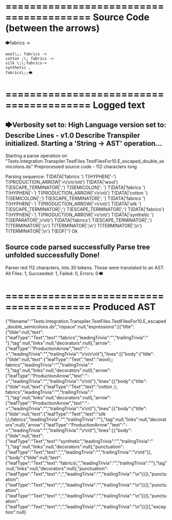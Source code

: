 ========================================
Source Code (between the arrows)
========================================

🡆fabrics ->

	wool\;; fabrics ->
	cotton ;\; fabrics ->
	silk \;\;fabrics->
	synthetic ,
	fabrics\;;🡄

========================================
Logged text
========================================

🡆Verbosity set to: High
Language version set to: Describe Lines - v1.0
Describe Transpiler initialized.
Starting a 'String -> AST' operation...
------------------------
Starting a parse operation on "Tests.Integration.Transpiler.TestFiles.TestFilesFor10.E_escaped_double_semicolons.ds"
Preprocessed source code - 112 characters long

Parsing sequence: T(DATA|'fabrics ') T(HYPHEN|'-') T(PRODUCTION_ARROW|'>\r\n\r\n\t') T(DATA|'wool') T(ESCAPE_TERMINATOR|'\;') T(SEMICOLON|'; ') T(DATA|'fabrics ') T(HYPHEN|'-') T(PRODUCTION_ARROW|'>\r\n\t') T(DATA|'cotton ') T(SEMICOLON|';') T(ESCAPE_TERMINATOR|'\; ') T(DATA|'fabrics ') T(HYPHEN|'-') T(PRODUCTION_ARROW|'>\r\n\t') T(DATA|'silk ') T(ESCAPE_TERMINATOR|'\;') T(ESCAPE_TERMINATOR|'\;') T(DATA|'fabrics') T(HYPHEN|'-') T(PRODUCTION_ARROW|'>\r\n\t') T(DATA|'synthetic ') T(SEPARATOR|',\r\n\t') T(DATA|'fabrics') T(ESCAPE_TERMINATOR|'\;') T(TERMINATOR|';\n') T(TERMINATOR|';\n') T(TERMINATOR|';\n') T(TERMINATOR|';\n') T(EOF|'<EOF>') Ok

Source code parsed successfully
Parse tree unfolded successfully
Done!
------------------------
Parser red 112 characters, into 30 tokens.
Those were translated to an AST.
All Files: 1, Succeeded: 1, Failed: 0, Errors: 0🡄

========================================
Produced AST
========================================

{"filename":"Tests.Integration.Transpiler.TestFiles.TestFilesFor10.E_escaped_double_semicolons.ds","nspace":null,"expressions":[{"title":{"tilde":null,"text":{"leafType":"Text","text":"fabrics","leadingTrivia":"","trailingTrivia":" "},"tag":null,"links":null,"decorators":null},"arrow":{"leafType":"ProductionArrow","text":"->","leadingTrivia":"","trailingTrivia":"\r\n\r\n\t"},"lines":[{"body":{"title":{"tilde":null,"text":{"leafType":"Text","text":"wool\\;; fabrics","leadingTrivia":"","trailingTrivia":" "},"tag":null,"links":null,"decorators":null},"arrow":{"leafType":"ProductionArrow","text":"->","leadingTrivia":"","trailingTrivia":"\r\n\t"},"lines":[{"body":{"title":{"tilde":null,"text":{"leafType":"Text","text":"cotton ;\\; fabrics","leadingTrivia":"","trailingTrivia":" "},"tag":null,"links":null,"decorators":null},"arrow":{"leafType":"ProductionArrow","text":"->","leadingTrivia":"","trailingTrivia":"\r\n\t"},"lines":[{"body":{"title":{"tilde":null,"text":{"leafType":"Text","text":"silk \\;\\;fabrics","leadingTrivia":"","trailingTrivia":""},"tag":null,"links":null,"decorators":null},"arrow":{"leafType":"ProductionArrow","text":"->","leadingTrivia":"","trailingTrivia":"\r\n\t"},"lines":[{"body":{"tilde":null,"text":{"leafType":"Text","text":"synthetic","leadingTrivia":"","trailingTrivia":" "},"tag":null,"links":null,"decorators":null},"punctuation":{"leafType":"Text","text":",","leadingTrivia":"","trailingTrivia":"\r\n\t"}},{"body":{"tilde":null,"text":{"leafType":"Text","text":"fabrics\\;","leadingTrivia":"","trailingTrivia":""},"tag":null,"links":null,"decorators":null},"punctuation":{"leafType":"Text","text":";","leadingTrivia":"","trailingTrivia":"\n"}}]},"punctuation":{"leafType":"Text","text":";","leadingTrivia":"","trailingTrivia":"\n"}}]},"punctuation":{"leafType":"Text","text":";","leadingTrivia":"","trailingTrivia":"\n"}}]},"punctuation":{"leafType":"Text","text":";","leadingTrivia":"","trailingTrivia":"\n"}}]}],"exception":null}